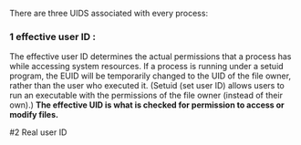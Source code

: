 There are three UIDS associated with every process:

### 1 effective user ID :

The effective user ID determines the actual permissions that a process has while accessing system resources.
If a process is running under a setuid program, the EUID will be temporarily changed to the UID of the file owner, rather than the user who executed it.
(Setuid (set user ID) allows users to run an executable with the permissions of the file owner (instead of their own).)
**The effective UID is what is checked for permission to access or modify files.**

#2 Real user ID

